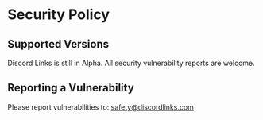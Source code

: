 # Security Policy

## Supported Versions

Discord Links is still in Alpha.
All security vulnerability reports are welcome.

## Reporting a Vulnerability

Please report vulnerabilities to:
safety@discordlinks.com
